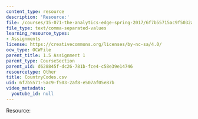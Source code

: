 ```yaml
---
content_type: resource
description: 'Resource:'
file: /courses/15-071-the-analytics-edge-spring-2017/6f7b55715ac9f5032af8e507af05e87b_CountryCodes.csv
file_type: text/comma-separated-values
learning_resource_types:
- Assignments
license: https://creativecommons.org/licenses/by-nc-sa/4.0/
ocw_type: OCWFile
parent_title: 1.5 Assignment 1
parent_type: CourseSection
parent_uid: d628845f-dc26-781b-fce4-c58e39e14746
resourcetype: Other
title: CountryCodes.csv
uid: 6f7b5571-5ac9-f503-2af8-e507af05e87b
video_metadata:
  youtube_id: null
---
```

Resource: